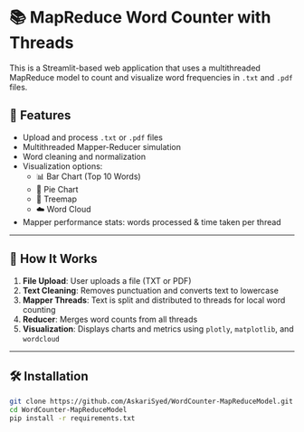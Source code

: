 # 📚 MapReduce Word Counter with Threads

This is a Streamlit-based web application that uses a multithreaded MapReduce model to count and visualize word frequencies in `.txt` and `.pdf` files.

## 🚀 Features

- Upload and process `.txt` or `.pdf` files
- Multithreaded Mapper-Reducer simulation
- Word cleaning and normalization
- Visualization options:
  - 📊 Bar Chart (Top 10 Words)
  - 🥧 Pie Chart
  - 🌳 Treemap
  - ☁️ Word Cloud
- Mapper performance stats: words processed & time taken per thread

---

## 🧩 How It Works

1. **File Upload**: User uploads a file (TXT or PDF)
2. **Text Cleaning**: Removes punctuation and converts text to lowercase
3. **Mapper Threads**: Text is split and distributed to threads for local word counting
4. **Reducer**: Merges word counts from all threads
5. **Visualization**: Displays charts and metrics using `plotly`, `matplotlib`, and `wordcloud`

---

## 🛠️ Installation

```bash
git clone https://github.com/AskariSyed/WordCounter-MapReduceModel.git
cd WordCounter-MapReduceModel
pip install -r requirements.txt
